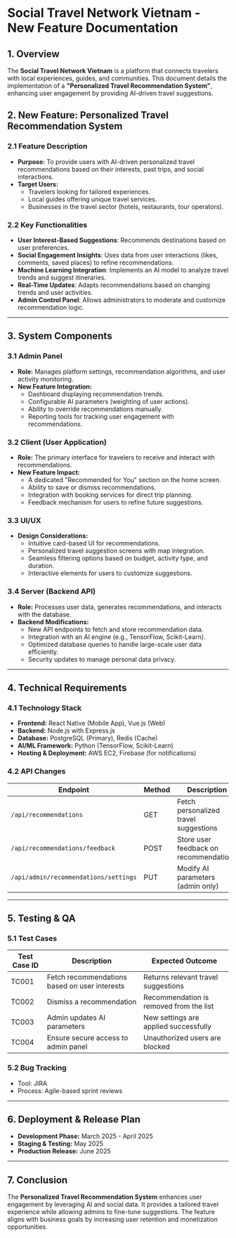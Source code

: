 # Social Travel Network Vietnam - New Feature Documentation

## 1. Overview
The **Social Travel Network Vietnam** is a platform that connects travelers with local experiences, guides, and communities. This document details the implementation of a **"Personalized Travel Recommendation System"**, enhancing user engagement by providing AI-driven travel suggestions.

## 2. New Feature: Personalized Travel Recommendation System

### 2.1 Feature Description
- **Purpose:** To provide users with AI-driven personalized travel recommendations based on their interests, past trips, and social interactions.
- **Target Users:** 
  - Travelers looking for tailored experiences.
  - Local guides offering unique travel services.
  - Businesses in the travel sector (hotels, restaurants, tour operators).

### 2.2 Key Functionalities
- **User Interest-Based Suggestions**: Recommends destinations based on user preferences.
- **Social Engagement Insights**: Uses data from user interactions (likes, comments, saved places) to refine recommendations.
- **Machine Learning Integration**: Implements an AI model to analyze travel trends and suggest itineraries.
- **Real-Time Updates**: Adapts recommendations based on changing trends and user activities.
- **Admin Control Panel**: Allows administrators to moderate and customize recommendation logic.

---

## 3. System Components

### 3.1 Admin Panel
- **Role:** Manages platform settings, recommendation algorithms, and user activity monitoring.
- **New Feature Integration:**
  - Dashboard displaying recommendation trends.
  - Configurable AI parameters (weighting of user actions).
  - Ability to override recommendations manually.
  - Reporting tools for tracking user engagement with recommendations.

### 3.2 Client (User Application)
- **Role:** The primary interface for travelers to receive and interact with recommendations.
- **New Feature Impact:**
  - A dedicated "Recommended for You" section on the home screen.
  - Ability to save or dismiss recommendations.
  - Integration with booking services for direct trip planning.
  - Feedback mechanism for users to refine future suggestions.

### 3.3 UI/UX
- **Design Considerations:**
  - Intuitive card-based UI for recommendations.
  - Personalized travel suggestion screens with map integration.
  - Seamless filtering options based on budget, activity type, and duration.
  - Interactive elements for users to customize suggestions.

### 3.4 Server (Backend API)
- **Role:** Processes user data, generates recommendations, and interacts with the database.
- **Backend Modifications:**
  - New API endpoints to fetch and store recommendation data.
  - Integration with an AI engine (e.g., TensorFlow, Scikit-Learn).
  - Optimized database queries to handle large-scale user data efficiently.
  - Security updates to manage personal data privacy.

---

## 4. Technical Requirements

### 4.1 Technology Stack
- **Frontend:** React Native (Mobile App), Vue.js (Web)
- **Backend:** Node.js with Express.js
- **Database:** PostgreSQL (Primary), Redis (Cache)
- **AI/ML Framework:** Python (TensorFlow, Scikit-Learn)
- **Hosting & Deployment:** AWS EC2, Firebase (for notifications)

### 4.2 API Changes

| Endpoint | Method | Description |
|----------|--------|-------------|
| `/api/recommendations` | GET | Fetch personalized travel suggestions |
| `/api/recommendations/feedback` | POST | Store user feedback on recommendations |
| `/api/admin/recommendations/settings` | PUT | Modify AI parameters (admin only) |

---

## 5. Testing & QA

### 5.1 Test Cases
| Test Case ID | Description | Expected Outcome |
|-------------|------------|------------------|
| TC001 | Fetch recommendations based on user interests | Returns relevant travel suggestions |
| TC002 | Dismiss a recommendation | Recommendation is removed from the list |
| TC003 | Admin updates AI parameters | New settings are applied successfully |
| TC004 | Ensure secure access to admin panel | Unauthorized users are blocked |

### 5.2 Bug Tracking
- Tool: JIRA
- Process: Agile-based sprint reviews

---

## 6. Deployment & Release Plan
- **Development Phase:** March 2025 - April 2025
- **Staging & Testing:** May 2025
- **Production Release:** June 2025

---

## 7. Conclusion
The **Personalized Travel Recommendation System** enhances user engagement by leveraging AI and social data. It provides a tailored travel experience while allowing admins to fine-tune suggestions. The feature aligns with business goals by increasing user retention and monetization opportunities.

